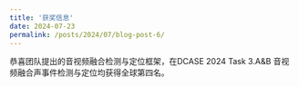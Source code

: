 ```yaml
---
title: '获奖信息'
date: 2024-07-23
permalink: /posts/2024/07/blog-post-6/
---
```


恭喜团队提出的音视频融合检测与定位框架，在DCASE 2024 Task 3.A&B 音视频融合声事件检测与定位均获得全球第四名。
